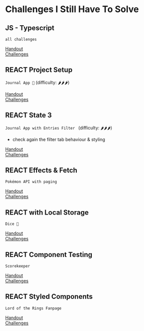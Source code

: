 # Challenges I Still Have To Solve

## JS - Typescript

<code>all challenges</code>

[Handout](https://github.com/spiced-academy/sumac-web-dev/tree/main/sessions/typescript/typescript.md) <br>
[Challenges](https://github.com/spiced-academy/sumac-web-dev/tree/main/sessions/typescript/challenges-typescript.md)

## REACT Project Setup

<code>Journal App 📔</code> (difficulty: 🌶️🌶️🌶️)

[Handout](https://github.com/spiced-academy/sumac-web-dev/blob/main/sessions/react-project-setup/react-project-setup.md) <br>
[Challenges](https://github.com/spiced-academy/sumac-web-dev/blob/main/sessions/react-project-setup/challenges-react-project-setup.md)

## REACT State 3

<code>Journal App with Entries Filter </code> (difficulty: 🌶️🌶️🌶️)

- check again the filter tab behaviour & styling

[Handout](https://github.com/spiced-academy/sumac-web-dev/blob/main/sessions/react-state-3/react-state-3.md) <br>
[Challenges](https://github.com/spiced-academy/sumac-web-dev/blob/main/sessions/react-state-3/challenges-react-state-3.md)

## REACT Effects & Fetch

<code>Pokémon API with paging</code>

[Handout](https://github.com/spiced-academy/sumac-web-dev/blob/main/sessions/react-effects-and-fetch/react-effects-and-fetch.md) <br>
[Challenges](https://github.com/spiced-academy/sumac-web-dev/blob/main/sessions/react-effects-and-fetch/challenges-react-effects-and-fetch.md)

## REACT with Local Storage

<code>Dice 🎲</code>

[Handout](https://github.com/spiced-academy/sumac-web-dev/blob/main/sessions/react-with-local-storage/react-with-local-storage.md) <br>
[Challenges](https://github.com/spiced-academy/sumac-web-dev/blob/main/sessions/react-with-local-storage/challenges-react-with-local-storage.md)

## REACT Component Testing

<code>Scorekeeper</code>

[Handout](https://github.com/spiced-academy/sumac-web-dev/blob/main/sessions/react-component-testing/react-component-testing.md) <br>
[Challenges](https://github.com/spiced-academy/sumac-web-dev/blob/main/sessions/react-component-testing/challenges-react-component-testing.md)

## REACT Styled Components

<code>Lord of the Rings Fanpage</code>

[Handout](https://github.com/spiced-academy/sumac-web-dev/blob/main/sessions/react-styled-components/react-styled-components.md) <br>
[Challenges](https://github.com/spiced-academy/sumac-web-dev/blob/main/sessions/react-styled-components/challenges-react-styled-components.md)
